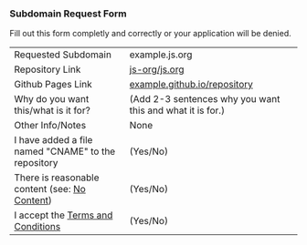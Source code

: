 ### Subdomain Request Form

Fill out this form completly and correctly or your application will be denied.

|  |  |
| --- | --- |
| Requested Subdomain | example.js.org |
| Repository Link | [js-org/js.org](https://github.com/js-org/js.org) |
| Github Pages Link | [example.github.io/repository](https://example.github.io/repository) |
| Why do you want this/what is it for? | (Add 2-3 sentences why you want this and what it is for.) |
| Other Info/Notes | None |
| I have added a file named "CNAME" to the repository | (Yes/No) |
| There is reasonable content (see: [No Content](https://github.com/js-org/js.org/wiki/No-Content)) | (Yes/No) |
| I accept the [Terms and Conditions](http://js.org/terms.html) | (Yes/No) |
